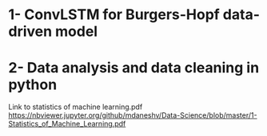 # 1- ConvLSTM for Burgers-Hopf data-driven model
# 2- Data analysis and data cleaning in python

Link to statistics of machine learning.pdf
https://nbviewer.jupyter.org/github/mdaneshv/Data-Science/blob/master/1-Statistics_of_Machine_Learning.pdf
